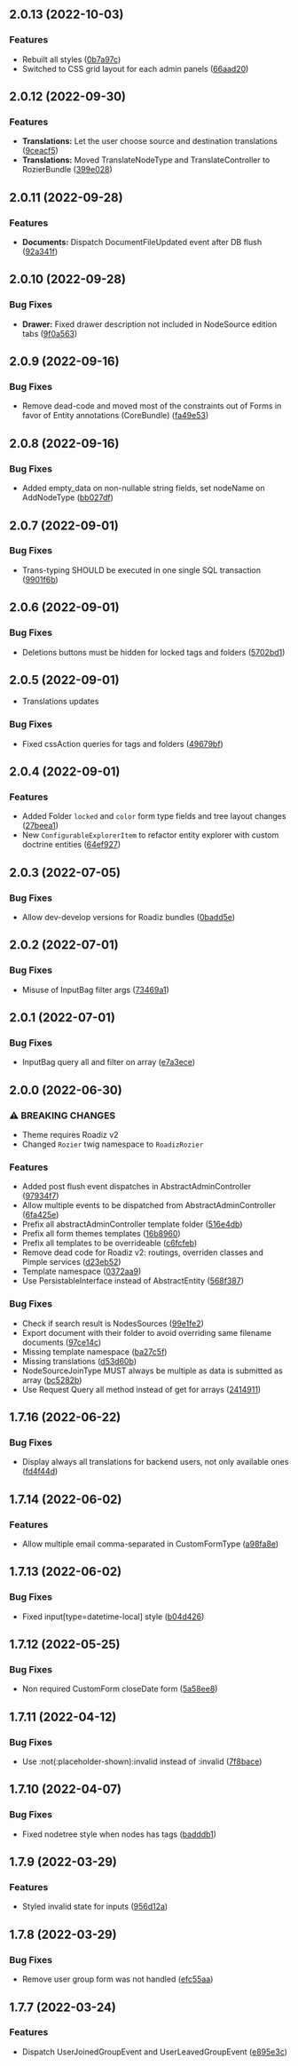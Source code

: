 ## 2.0.13 (2022-10-03)

### Features

* Rebuilt all styles ([0b7a97c](https://github.com/roadiz/rozier/commit/0b7a97c5ef0f3b29710ee7b6580ccd5ce31eca9e))
* Switched to CSS grid layout for each admin panels ([66aad20](https://github.com/roadiz/rozier/commit/66aad20d3904de756f0d56b689164b00079ba845))

## 2.0.12 (2022-09-30)

### Features

* **Translations:** Let the user choose source and destination translations ([9ceacf5](https://github.com/roadiz/rozier/commit/9ceacf5799ef34da4a15cc70d81d9438c3c8ef57))
* **Translations:** Moved TranslateNodeType and TranslateController to RozierBundle ([399e028](https://github.com/roadiz/rozier/commit/399e028a05811199842287968b862c4299c5c663))

## 2.0.11 (2022-09-28)

### Features

* **Documents:** Dispatch DocumentFileUpdated event after DB flush ([92a341f](https://github.com/roadiz/rozier/commit/92a341f4fdfb2528ec3b3ce9ddfd6d958f337d6b))

## 2.0.10 (2022-09-28)

### Bug Fixes

* **Drawer:** Fixed drawer description not included in NodeSource edition tabs ([9f0a563](https://github.com/roadiz/rozier/commit/9f0a5631860f26c42984915ef0cbbbd87ad36376))

## 2.0.9 (2022-09-16)

### Bug Fixes

* Remove dead-code and moved most of the constraints out of Forms in favor of Entity annotations (CoreBundle) ([fa49e53](https://github.com/roadiz/rozier/commit/fa49e5349524cc22e2d5db78ca2e419e71e1ab95))

## 2.0.8 (2022-09-16)

### Bug Fixes

* Added empty_data on non-nullable string fields, set nodeName on AddNodeType ([bb027df](https://github.com/roadiz/rozier/commit/bb027dfe934a3ad3711eb17ccbae34aaa07fab4a))

## 2.0.7 (2022-09-01)

### Bug Fixes

* Trans-typing SHOULD be executed in one single SQL transaction ([9901f6b](https://github.com/roadiz/rozier/commit/9901f6b38a470c574ff0c6efd7dfca0899e95e51))

## 2.0.6 (2022-09-01)

### Bug Fixes

* Deletions buttons must be hidden for locked tags and folders ([5702bd1](https://github.com/roadiz/rozier/commit/5702bd1fac93cc119938f1085d7e4c16facef60c))

## 2.0.5 (2022-09-01)

* Translations updates

### Bug Fixes

* Fixed cssAction queries for tags and folders ([49679bf](https://github.com/roadiz/rozier/commit/49679bf70fbc8514eaad6a21ce6ff098da602bd7))

## 2.0.4 (2022-09-01)

### Features

* Added Folder `locked` and `color` form type fields and tree layout changes ([27beea1](https://github.com/roadiz/rozier/commit/27beea19d79eeaa2383dd12ca27651f806049352))
* New `ConfigurableExplorerItem` to refactor entity explorer with custom doctrine entities ([64ef927](https://github.com/roadiz/rozier/commit/64ef927dbcdbfbf7fa331fd2889621358aa19f50))

## 2.0.3 (2022-07-05)

### Bug Fixes

* Allow dev-develop versions for Roadiz bundles ([0badd5e](https://github.com/roadiz/rozier/commit/0badd5ef502aaa20ecdc88227be3a50a95571ad1))

## 2.0.2 (2022-07-01)

### Bug Fixes

* Misuse of InputBag filter args ([73469a1](https://github.com/roadiz/rozier/commit/73469a1290d97f7791ecad3d16b2b0faf6156d19))

## 2.0.1 (2022-07-01)

### Bug Fixes

* InputBag query all and filter on array ([e7a3ece](https://github.com/roadiz/rozier/commit/e7a3ece33db836b630c8a1bfbd517e57cf3e4c55))

## 2.0.0 (2022-06-30)

### ⚠ BREAKING CHANGES

* Theme requires Roadiz v2
* Changed `Rozier` twig namespace to `RoadizRozier`

### Features

* Added post flush event dispatches in AbstractAdminController ([97934f7](https://github.com/roadiz/rozier/commit/97934f73b5f8fb47ad8dc88f5ec7e3e1192756a1))
* Allow multiple events to be dispatched from AbstractAdminController ([6fa425e](https://github.com/roadiz/rozier/commit/6fa425e2bb2c25928b4f30c3534af1be314f9b20))
* Prefix all abstractAdminController template folder ([516e4db](https://github.com/roadiz/rozier/commit/516e4db56631e616c0b74bfe48e031695adb6815))
* Prefix all form themes templates ([16b8960](https://github.com/roadiz/rozier/commit/16b89602b639831bfc00a4e0246d38593172a9da))
* Prefix all templates to be overrideable ([c6fcfeb](https://github.com/roadiz/rozier/commit/c6fcfeb0b640d39ad82d7ff8f92bf5ad1d160b57))
* Remove dead code for Roadiz v2: routings, overriden classes and Pimple services ([d23eb52](https://github.com/roadiz/rozier/commit/d23eb527300643ead9c7d75e118733f0512e2f99))
* Template namespace ([0372aa9](https://github.com/roadiz/rozier/commit/0372aa97a8d736408e0f5b27f9f65f23f2a9e59b))
* Use PersistableInterface instead of AbstractEntity ([568f387](https://github.com/roadiz/rozier/commit/568f3874ea18bdd62a14cb38546618fd8b787666))

### Bug Fixes

* Check if search result is NodesSources ([99e1fe2](https://github.com/roadiz/rozier/commit/99e1fe2161e97a5c8c7822c4d7cea8554a21fc6c))
* Export document with their folder to avoid overriding same filename documents ([97ce14c](https://github.com/roadiz/rozier/commit/97ce14c7b699323129b95acb6c4fcc27c11446f6))
* Missing template namespace ([ba27c5f](https://github.com/roadiz/rozier/commit/ba27c5f2321514612fae972e414003927c5ae5fe))
* Missing translations ([d53d60b](https://github.com/roadiz/rozier/commit/d53d60b6f10e0d386bf24d0be14f525f507c959d))
* NodeSourceJoinType MUST always be multiple as data is submitted as array ([bc5282b](https://github.com/roadiz/rozier/commit/bc5282bb6f78fc6a71116b6038e8f010f78fd4c2))
* Use Request Query all method instead of get for arrays ([2414911](https://github.com/roadiz/rozier/commit/24149116d6fdfecf97046b76a9767d34d499d14a))

## 1.7.16 (2022-06-22)

### Bug Fixes

* Display always all translations for backend users, not only available ones ([fd4f44d](https://github.com/roadiz/rozier/commit/fd4f44d6c830887d31233aee5bbacb532cf2ceec))

## 1.7.14 (2022-06-02)

### Features

* Allow multiple email comma-separated in CustomFormType ([a98fa8e](https://github.com/roadiz/rozier/commit/a98fa8ee6b7d314175aa04b673371ccf79734bcb))

## 1.7.13 (2022-06-02)

### Bug Fixes

* Fixed input[type=datetime-local] style ([b04d426](https://github.com/roadiz/rozier/commit/b04d4269cf4f939da4440e0142ce7cadc054ac59))

## 1.7.12 (2022-05-25)

### Bug Fixes

* Non required CustomForm closeDate form ([5a58ee8](https://github.com/roadiz/rozier/commit/5a58ee869c1ad870cbe1befa3c35df86e3b81a8f))

## 1.7.11 (2022-04-12)

### Bug Fixes

* Use :not(:placeholder-shown):invalid instead of :invalid ([7f8bace](https://github.com/roadiz/rozier/commit/7f8bacec4064a5c7f2cd5b66c1f9b79a7841d389))

## 1.7.10 (2022-04-07)

### Bug Fixes

* Fixed nodetree style when nodes has tags ([badddb1](https://github.com/roadiz/rozier/commit/badddb1476a47253c8bd6c5e79260ae63ab9e4c4))

## 1.7.9 (2022-03-29)

### Features

* Styled invalid state for inputs ([956d12a](https://github.com/roadiz/rozier/commit/956d12a32f95aef4afd3125d79473f5ee57b9cdb))

## 1.7.8 (2022-03-29)

### Bug Fixes

* Remove user group form was not handled ([efc55aa](https://github.com/roadiz/rozier/commit/efc55aa4725def7a1c7ae377bfbd8936f6c9a1bb))

## 1.7.7 (2022-03-24)

### Features

* Dispatch UserJoinedGroupEvent and UserLeavedGroupEvent ([e895e3c](https://github.com/roadiz/rozier/commit/e895e3cc827f46704b5e0c420d9c8d1706484510))

